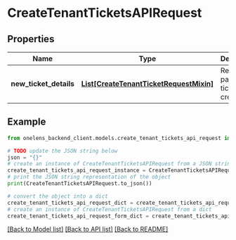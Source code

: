 # CreateTenantTicketsAPIRequest


## Properties

Name | Type | Description | Notes
------------ | ------------- | ------------- | -------------
**new_ticket_details** | [**List[CreateTenantTicketRequestMixin]**](CreateTenantTicketRequestMixin.md) | Request payload for ticket creation | 

## Example

```python
from onelens_backend_client.models.create_tenant_tickets_api_request import CreateTenantTicketsAPIRequest

# TODO update the JSON string below
json = "{}"
# create an instance of CreateTenantTicketsAPIRequest from a JSON string
create_tenant_tickets_api_request_instance = CreateTenantTicketsAPIRequest.from_json(json)
# print the JSON string representation of the object
print(CreateTenantTicketsAPIRequest.to_json())

# convert the object into a dict
create_tenant_tickets_api_request_dict = create_tenant_tickets_api_request_instance.to_dict()
# create an instance of CreateTenantTicketsAPIRequest from a dict
create_tenant_tickets_api_request_form_dict = create_tenant_tickets_api_request.from_dict(create_tenant_tickets_api_request_dict)
```
[[Back to Model list]](../README.md#documentation-for-models) [[Back to API list]](../README.md#documentation-for-api-endpoints) [[Back to README]](../README.md)


